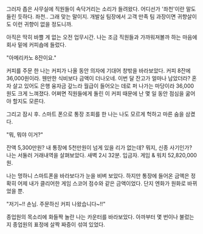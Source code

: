 그러자 좁은 사무실에 직원들이 속닥거리는 소리가 들려왔다. 어디선가 '좌천'이란 말도 들린 듯하다. 좌천.. 그래 맞는 말이지. 개발실 팀장에서 고객 만족 팀 과장이면 귀향살이도 이런 귀향이 없을 정도니까.

아직은 딱히 바쁠 게 없는 오전 업무시간. 나는 조금 직원들과 가까워져볼까 하는 마음에 회사 밑에 커피숍에 들렀다.

"아메리카노 8잔이요."

커피를 주문 한 나는 커피가 나올 동안 의자에 기대어 창밖을 바라보았다. 커피 8잔에 36,000원이라. 웬만한 식비보다 금액이 더나오네. 이번 달 잔고가 얼마나 남았더라? 혼자 살고 있어도 은행 융자금 갚느라 월급이 들어오는 데로 퍼 나가는 마당이라 36,000원도 크게 느껴졌다. 어쩌면 직원들에게 돌린 이 커피 때문에 난 몇 일 동안 점심을 굶어야 할지도 모른다.

그리고 잠시 후. 스마트 폰으로 통장 조회를 한 나는 나도 모르게 헉하고 마른 숨을 삼켰다. 

"뭐, 뭐야 이거?"

잔액 5,300만원? 내 통장에 5천만원이 넘게 있을 리가 없는데? 뭐지, 신종 사기인가? 나는 서둘러 거래내역을 살펴보았다. 새벽 2시 32분. 입금자. 게임 & 워치 52,820,000원.

나는 멍하니 스마트폰을 바라보다가 눈을 비벼 보았다. 하지만 통장에 들어온 금액은 정확히 어제 내가 클리어한 게임 스코어 점수와 같은 금액이었다. 단지 엔화가 원화로 바뀌었을 뿐.

"저기~!! 손님. 주문하신 커피 나왔습니다~!!"

종업원의 목소리에 화들짝 놀란 나는 카운터를 바라보았다. 아까부터 몇 번이나 불렀는지 종업원의 표정에 살짝 짜증이 섞여 있었다.